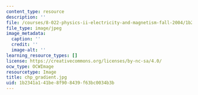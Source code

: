 ```yaml
---
content_type: resource
description: ''
file: /courses/8-022-physics-ii-electricity-and-magnetism-fall-2004/1b2341a141be8f908439f63bc0034b3b_chp_gradient.jpg
file_type: image/jpeg
image_metadata:
  caption: ''
  credit: ''
  image-alt: ''
learning_resource_types: []
license: https://creativecommons.org/licenses/by-nc-sa/4.0/
ocw_type: OCWImage
resourcetype: Image
title: chp_gradient.jpg
uid: 1b2341a1-41be-8f90-8439-f63bc0034b3b
---
```


